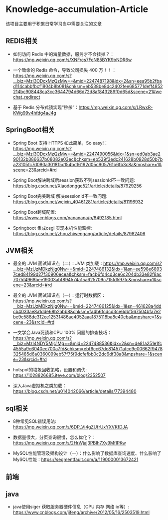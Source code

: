 # Knowledge-accumulation-Article
该项目主要用于积累日常学习当中需要关注的文章

## REDIS相关

- 如何访问 Redis 中的海量数据，服务才不会挂掉？：https://mp.weixin.qq.com/s/XNFrcs7FcN85BYK9bNDR6w

- 一个致命的 Redis 命令，导致公司损失 400 万！！：https://mp.weixin.qq.com/s?__biz=MzI3ODcxMzQzMw==&mid=2247487198&idx=2&sn=eea95b2fbad114cabbfbcf1804b8b081&chksm=eb538be8dc2402fee685771deff4852214bc908448ca3cc3644794d66d72d8af843289f0d65d&scene=21#wechat_redirect

- 基于 Redis 分布式锁实现“秒杀”：https://mp.weixin.qq.com/s/LRwxR-KWg99v4hfdg4aJ4g

## SpringBoot相关

- Spring Boot 支持 HTTPS 如此简单，So easy!：https://mp.weixin.qq.com/s?__biz=MzI3ODcxMzQzMw==&mid=2247490056&idx=1&sn=ed0ab3ae290132b386637b08082e03ec&chksm=eb539f3edc241628b0928d50b7ba23105fc7d080a301815c154bc16192d05c905761b6fb3c8a&mpshare=1&scene=23&srcid=#rd

- Spring Boot解决跨域后session获取不到sessionId不一致问题: https://blog.csdn.net/Xiaodongge521/article/details/87929256

- Spring Boot完美跨域 解决sessionId不一致问题: https://blog.csdn.net/weixin_40461281/article/details/81196932

- Spring Boot跨域配置: https://www.cnblogs.com/nananana/p/8492185.html

- Springboot 集成osgi 实现本机性能监控: https://blog.csdn.net/zhouzhiwengang/article/details/87982406

## JVM相关

- 最全的 JVM 面试知识点（二）：JVM 类加载：https://mp.weixin.qq.com/s?__biz=MzUzMDkzNjg0Nw==&mid=2247486132&idx=1&sn=ee598e68937ced84199d27f30906ecea&chksm=fa4b6fd4cd3ce6c204db33e82f8ac7075f4968bee19003abf894574a15a625709c715fd597fc&mpshare=1&scene=23&srcid=#rd

- 最全的 JVM 面试知识点（一）：运行时数据区：https://mp.weixin.qq.com/s?__biz=MzUzMDkzNjg0Nw==&mid=2247486125&idx=1&sn=461628a4ddcb4033ae8a1dde68b2abb8&chksm=fa4b6fcdcd3ce6dbf567504bfa7e2be9c588de312ee12531486ae4052aaa1875118ba8e40eba&mpshare=1&scene=23&srcid=#rd

- 一文学会Java死锁和CPU 100% 问题的排查技巧：https://mp.weixin.qq.com/s?__biz=MzI4NDY5Mjc1Mg==&mid=2247488536&idx=2&sn=de81a251e1fc4555a9c6040ec700a7fd&chksm=ebf6cc67dc814571afce9e00662f9478325485d6a0360099eb57f75f9dcfefbb0c2dc6df38a8&mpshare=1&scene=23&srcid=#rd

- hotspot的垃圾回收策略，设置和调优: https://1028826685.iteye.com/blog/2352507

- 深入Java虚拟机之类加载：https://blog.csdn.net/u014042066/article/details/77394480

## sql相关

- 8种常见SQL错误用法: https://mp.weixin.qq.com/s/6DP_Vi4gZUfrUxYXVKfDJA

- 数据量很大，分页查询很慢，怎么优化？：https://mp.weixin.qq.com/s/2HrWjaj3PBIh7Xy9MfIPKw

- MySQL性能管理及架构设计（一）：什么影响了数据库查询速度、什么影响了MySQL性能：https://segmentfault.com/a/1190000013672421

## 前端

## java

- java使用siger 获取服务器硬件信息（CPU 内存 网络 io等）: https://www.cnblogs.com/jifeng/archive/2012/05/16/2503519.html


